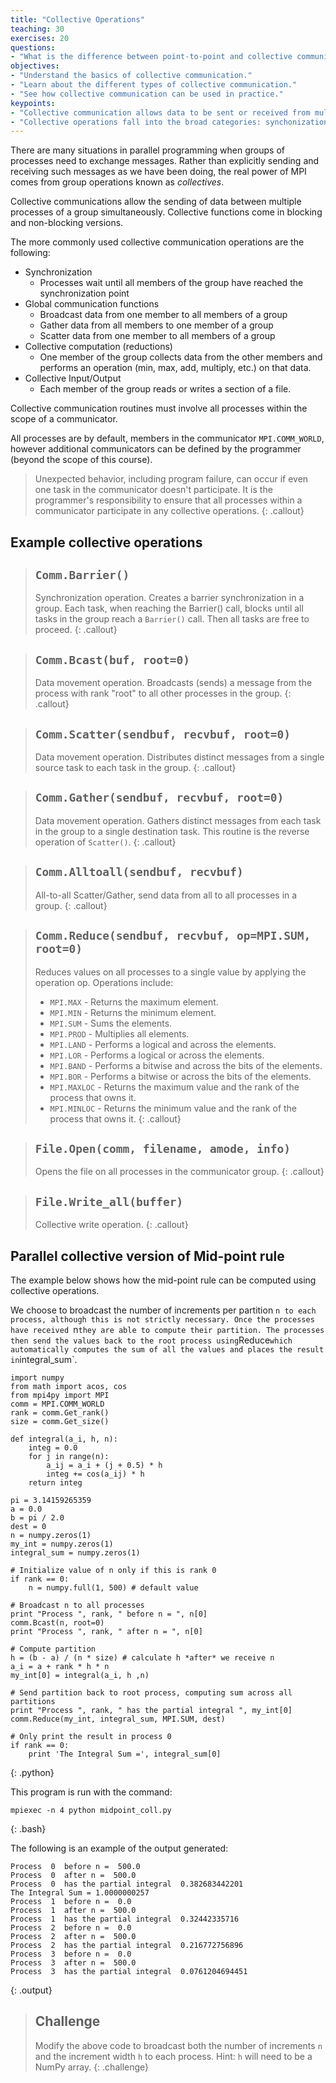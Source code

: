 ```yaml
---
title: "Collective Operations"
teaching: 30
exercises: 20
questions:
- "What is the difference between point-to-point and collective communication?" 
objectives:
- "Understand the basics of collective communication."
- "Learn about the different types of collective communication."
- "See how collective communication can be used in practice."
keypoints:
- "Collective communication allows data to be sent or received from multiple processes simultaneously."
- "Collective operations fall into the broad categories: synchonization, communication, computation, and I/O."
---
```

There are many situations in parallel programming when groups of processes need to exchange messages. Rather than explicitly sending and receiving 
such messages as we have been doing, the real power of MPI comes from group operations known as *collectives*.

Collective communications allow the sending of data between multiple processes of a group simultaneously. Collective functions come in blocking and 
non-blocking versions.

The more commonly used collective communication operations are the following:

- Synchronization
  - Processes wait until all members of the group have reached the synchronization point
- Global communication functions
  - Broadcast data from one member to all members of a group
  - Gather data from all members to one member of a group
  - Scatter data from one member to all members of a group
- Collective computation (reductions)
  - One member of the group collects data from the other members and performs an operation (min, max, add, multiply, etc.) on that data.
- Collective Input/Output
  - Each member of the group reads or writes a section of a file.

Collective communication routines must involve all processes within the scope of a communicator.

All processes are by default, members in the communicator `MPI.COMM_WORLD`, however additional communicators can be defined by the programmer 
(beyond the scope of this course).

> Unexpected behavior, including program failure, can occur if even one task in the communicator doesn't participate. 
> It is the programmer's responsibility to ensure that all processes within a communicator participate in any collective operations.
{: .callout}

## Example collective operations

> ## `Comm.Barrier()`
> Synchronization operation. Creates a barrier synchronization in a group. Each task, when reaching the Barrier() call, blocks until all 
> tasks in the group reach a `Barrier()` call. Then all tasks are free to proceed.
{: .callout}

> ## `Comm.Bcast(buf, root=0)`
> Data movement operation. Broadcasts (sends) a message from the process with rank "root" to all other processes in the group.
{: .callout}

> ## `Comm.Scatter(sendbuf, recvbuf, root=0)`
> Data movement operation. Distributes distinct messages from a single source task to each task in the group.
{: .callout}

> ## `Comm.Gather(sendbuf, recvbuf, root=0)`
> Data movement operation. Gathers distinct messages from each task in the group to a single destination task. This routine is the reverse 
> operation of `Scatter()`.
{: .callout}

> ## `Comm.Alltoall(sendbuf, recvbuf)`
> All-to-all Scatter/Gather, send data from all to all processes in a group.
{: .callout}

> ## `Comm.Reduce(sendbuf, recvbuf, op=MPI.SUM, root=0)`
> Reduces values on all processes to a single value by applying the operation op. Operations include:
> - `MPI.MAX` - Returns the maximum element.
> - `MPI.MIN` - Returns the minimum element.
> - `MPI.SUM` - Sums the elements.
> - `MPI.PROD` - Multiplies all elements.
> - `MPI.LAND` - Performs a logical and across the elements.
> - `MPI.LOR` - Performs a logical or across the elements.
> - `MPI.BAND` - Performs a bitwise and across the bits of the elements.
> - `MPI.BOR` - Performs a bitwise or across the bits of the elements.
> - `MPI.MAXLOC` - Returns the maximum value and the rank of the process that owns it.
> - `MPI.MINLOC` - Returns the minimum value and the rank of the process that owns it.
{: .callout}

> ## `File.Open(comm, filename, amode, info)`
> Opens the file on all processes in the communicator group.
{: .callout}

> ## `File.Write_all(buffer)`
> Collective write operation.
{: .callout}

## Parallel collective version of Mid-point rule

The example below shows how the mid-point rule can be computed using collective operations.

We choose to broadcast the number of increments per partition `n to each process, although this is not strictly necessary. Once the processes 
have received `n` they are able to compute their partition. The processes then send the values back to the root process using `Reduce` which 
automatically computes the sum of all the values and places the result in `integral_sum`.

~~~
import numpy
from math import acos, cos
from mpi4py import MPI
comm = MPI.COMM_WORLD
rank = comm.Get_rank()
size = comm.Get_size()

def integral(a_i, h, n):
    integ = 0.0
    for j in range(n):
        a_ij = a_i + (j + 0.5) * h
        integ += cos(a_ij) * h
    return integ

pi = 3.14159265359
a = 0.0
b = pi / 2.0
dest = 0
n = numpy.zeros(1)
my_int = numpy.zeros(1)
integral_sum = numpy.zeros(1)

# Initialize value of n only if this is rank 0
if rank == 0:
    n = numpy.full(1, 500) # default value
    
# Broadcast n to all processes
print "Process ", rank, " before n = ", n[0]
comm.Bcast(n, root=0)
print "Process ", rank, " after n = ", n[0]

# Compute partition
h = (b - a) / (n * size) # calculate h *after* we receive n
a_i = a + rank * h * n
my_int[0] = integral(a_i, h ,n)

# Send partition back to root process, computing sum across all partitions
print "Process ", rank, " has the partial integral ", my_int[0]
comm.Reduce(my_int, integral_sum, MPI.SUM, dest)

# Only print the result in process 0
if rank == 0:
    print 'The Integral Sum =', integral_sum[0]
~~~
{: .python}

This program is run with the command:

~~~
mpiexec -n 4 python midpoint_coll.py
~~~
{: .bash}

The following is an example of the output generated:

~~~
Process  0  before n =  500.0
Process  0  after n =  500.0
Process  0  has the partial integral  0.382683442201
The Integral Sum = 1.0000000257
Process  1  before n =  0.0
Process  1  after n =  500.0
Process  1  has the partial integral  0.32442335716
Process  2  before n =  0.0
Process  2  after n =  500.0
Process  2  has the partial integral  0.216772756896
Process  3  before n =  0.0
Process  3  after n =  500.0
Process  3  has the partial integral  0.0761204694451
~~~
{: .output}

> ## Challenge
> Modify the above code to broadcast both the number of increments `n` and the increment width `h` to each process. 
> Hint: `h` will need to be a NumPy array.
{: .challenge}
